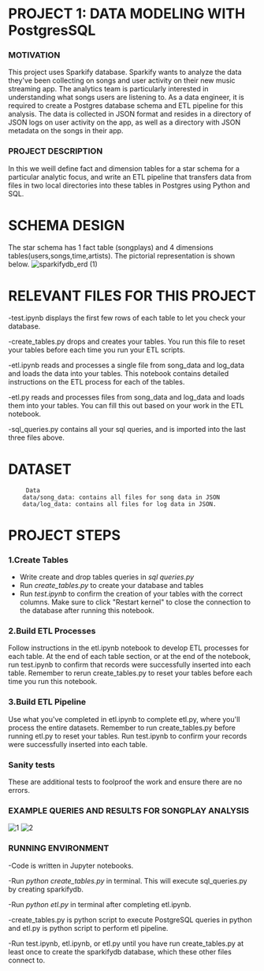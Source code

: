 # PROJECT 1: DATA MODELING WITH PostgresSQL
### MOTIVATION
This project uses Sparkify database. Sparkify  wants to analyze the data they've been collecting on songs and user activity on their new music streaming app. The analytics team is particularly interested in understanding what songs users are listening to.
As a data engineer, it is required to create a Postgres database schema and ETL pipeline for this analysis. The data is collected in JSON format and resides in a directory of JSON logs on user activity on the app, as well as a directory with JSON metadata on the songs in their app.
### PROJECT DESCRIPTION
In this we weill define fact and dimension tables for a star schema for a particular analytic focus, and write an ETL pipeline that transfers data from files in two local directories into these tables in Postgres using Python and SQL.

# SCHEMA DESIGN 
The star schema has 1 fact table (songplays) and 4 dimensions tables(users,songs,time,artists). The pictorial representation is shown below.
![sparkifydb_erd (1)](https://user-images.githubusercontent.com/12171326/168804621-2453f4dd-47d0-49c4-9030-cd0e53b0f9be.png)


# RELEVANT FILES FOR THIS PROJECT
-test.ipynb displays the first few rows of each table to let you check your database.

-create_tables.py drops and creates your tables. You run this file to reset your tables before each time you run your ETL scripts.

-etl.ipynb reads and processes a single file from song_data and log_data and loads the data into your tables. This notebook contains detailed instructions on the ETL process for each of the tables.

-etl.py reads and processes files from song_data and log_data and loads them into your tables. You can fill this out based on your work in the ETL notebook.

-sql_queries.py contains all your sql queries, and is imported into the last three files above.

# DATASET
         Data
        data/song_data: contains all files for song data in JSON
        data/log_data: contains all files for log data in JSON.
# PROJECT STEPS
### 1.Create Tables 
   - Write create and drop tables queries in *sql queries.py*
   - Run *create_tables.py* to create your database and tables
   - Run *test.ipynb* to confirm the creation of your tables with the correct columns. Make sure to click "Restart kernel" to close the connection to the database after running this notebook.
 
### 2.Build ETL Processes
Follow instructions in the etl.ipynb notebook to develop ETL processes for each table. At the end of each table section, or at the end of the notebook, run test.ipynb to confirm that records were successfully inserted into each table. Remember to rerun create_tables.py to reset your tables before each time you run this notebook.

### 3.Build ETL Pipeline
Use what you've completed in etl.ipynb to complete etl.py, where you'll process the entire datasets. Remember to run create_tables.py before running etl.py to reset your tables. Run test.ipynb to confirm your records were successfully inserted into each table.

### Sanity tests
These are additional tests to foolproof the work and ensure there are no errors.

### EXAMPLE QUERIES AND RESULTS FOR SONGPLAY ANALYSIS
![1](https://user-images.githubusercontent.com/12171326/168804350-f18e4c7d-23c5-4203-b574-800cd7512d82.PNG)
![2](https://user-images.githubusercontent.com/12171326/168804378-4dc5ff61-3fb3-4484-b267-09e631f1390a.PNG)

### RUNNING ENVIRONMENT
-Code is written in Jupyter notebooks.

-Run *python create_tables.py* in terminal. This will execute sql_queries.py by creating sparkifydb.

-Run *python etl.py* in terminal after completing etl.ipynb.

-create_tables.py is python script to execute PostgreSQL queries in python and etl.py is python script to perform etl pipeline.

-Run test.ipynb, etl.ipynb, or etl.py until you have run create_tables.py at least once to create the sparkifydb database, which these other files connect to.
    
